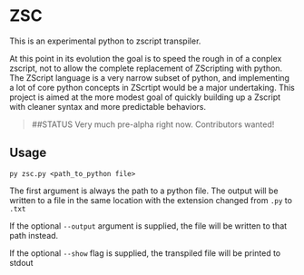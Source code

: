# ZSC 

This is an experimental python to zscript transpiler. 

At this point in its evolution the goal is to speed the rough in of a conplex zscript, not to allow the complete 
replacement of ZScripting with python.  The ZScript language is a very narrow subset of python, and implementing 
a lot of core python concepts in ZScrtipt would be a major undertaking. This project is aimed at the more modest 
goal of quickly building up a Zscript with cleaner syntax and more predictable behaviors.


> ##STATUS
> Very much pre-alpha right now.  Contributors wanted!

## Usage

```
py zsc.py <path_to_python file>
```

The first argument is always the path to a python file.  The output will be written to a file in the same location with the extension changed from `.py` to `.txt`

If the optional `--output`  argument is supplied, the file will be written to that path instead.

If the optional `--show` flag is supplied, the transpiled file will be printed to stdout



